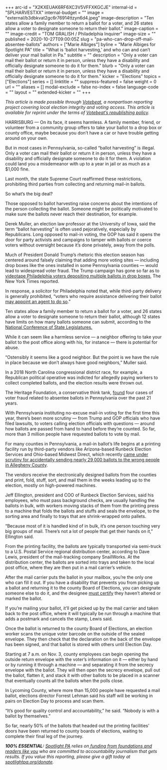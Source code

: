 +++
arc-id = "X2KXEUAK6RF6XC3V5VFFXKGCJE"
internal-id = "SPLHARVESTXX"
internal-budget = ""
image = "external/b3dbkvat2gc6r76914ttzyn6d4.jpeg"
image-description = "Ten states allow a family member to return a ballot for a voter, and 26 states allow a voter to designate someone to return their ballot."
image-caption = ""
image-credit = "TOM GRALISH / Philadelphia Inquirer"
image-size = ""
published = 2020-10-27T09:00:05Z
slug = "pa-who-can-drop-off-mail-absentee-ballots"
authors = ["Marie Albiges"]
byline = "Marie Albiges for Spotlight PA"
title = "What is ‘ballot harvesting,’ and who can and can’t deliver your mail ballot in Pa."
subtitle = ""
description = "Only a voter can mail their ballot or return it in person, unless they have a disability and officially designate someone to do it for them."
blurb = "Only a voter can mail their ballot or return it in person, unless they have a disability and officially designate someone to do it for them."
kicker = "Elections"
topics = ["Elections"]
series = []
linktitle = ""
suppress-featured = false
weight = 0
url = ""
aliases = []
modal-exclude = false
no-index = false
language-code = ""
layout = ""
extended-kicker = ""
+++

<i>This article is made possible through </i><a href="http://votebeat.org/"><i>Votebeat</i></a><i>, a nonpartisan reporting project covering local election integrity and voting access. This article is available for reprint under the terms of </i><a href="https://www.votebeat.org/pages/republishing"><i>Votebeat’s republishing policy</i></a><i>.</i>

HARRISBURG — On its face, it seems harmless. A family member, friend, or volunteer from a community group offers to take your ballot to a drop box or county office, maybe because you don’t have a car or have trouble getting around on your own.

But in most cases in Pennsylvania, so-called “ballot harvesting” is illegal. Only a voter can mail their ballot or return it in person, unless they have a disability and officially designate someone to do it for them. A violation could land you a misdemeanor with up to a year in jail or as much as a $1,000 fine.

Last month, the state Supreme Court reaffirmed these restrictions, prohibiting third parties from collecting and returning mail-in ballots.

So what’s the big deal?

Those opposed to ballot harvesting raise concerns about the intentions of the person collecting the ballot. Someone might be politically motivated to make sure the ballots never reach their destination, for example.

Derek Muller, an election law professor at the University of Iowa, said the term “ballot harvesting” is often used pejoratively, especially by Republicans. Long opposed to mail-in voting, the GOP has said it opens the door for party activists and campaigns to tamper with ballots or coerce voters without oversight because it’s done privately, away from the polls.

<script src="https://lesspage.com/embed.js" async></script><div data-spl-embed-version="1" data-spl-src="https://lesspage.com/embeds/newsletter/"></div>

Much of President Donald Trump’s rhetoric this election season has centered around falsely claiming that adding more voting sites — including drop boxes like the ones installed in some Pennsylvania counties — would lead to widespread voter fraud. The Trump campaign has gone so far as to <a href="https://www.nytimes.com/2020/10/22/us/politics/trump-campaign-voter-surveillance.html">videotape Philadelphia voters depositing multiple ballots in drop boxes</a>, The New York Times reported.

In response, a solicitor for Philadelphia noted that, while third-party delivery is generally prohibited, “voters who require assistance delivering their ballot <a href="https://www.inquirer.com/politics/election/trump-campaign-surveillance-philadelphia-mail-ballot-drop-boxes-20201022.html">may appoint an agent to do so</a>.”

Ten states allow a family member to return a ballot for a voter, and 26 states allow a voter to designate someone to return their ballot, although 12 states have limits on how many ballots someone can submit, according to the <a href="https://www.ncsl.org/research/elections-and-campaigns/vopp-table-10-who-can-collect-and-return-an-absentee-ballot-other-than-the-voter.aspx">National Conference of State Legislatures.</a>

While it can seem like a harmless service — a neighbor offering to take your ballot to the post office along with his, for instance — there is potential for abuse.

“Ostensibly it seems like a good neighbor. But the point is we have the rule in place because we don’t always have good neighbors,” Muller said.

In a 2018 North Carolina congressional district race, for example, a Republican political operative was indicted for allegedly paying workers to collect completed ballots, and the election results were thrown out.

The Heritage Foundation, a conservative think tank, <a href="https://www.heritage.org/voterfraud/search?combine=&state=PA&year=&case_type=All&fraud_type=24489">found</a> four cases of voter fraud related to absentee ballots in Pennsylvania over the past 21 years.

With Pennsylvania instituting no-excuse mail-in voting for the first time this year, there’s been more scrutiny — from Trump and GOP officials who have filed lawsuits, to voters calling election officials with questions — around how ballots are passed from hand to hand before they’re counted. So far, more than 3 million people have requested ballots to vote by mail.

For many counties in Pennsylvania, a mail-in ballot’s life begins at a printing facility run by third-party vendors like Arizona-based Runbeck Election Services and Ohio-based Midwest Direct, which recently <a href="https://www.post-gazette.com/news/politics-local/2020/10/14/Election-ballots-mail-in-absentee-incorrect-allegheny-county-pittsburgh-voters/stories/202010140139">came under scrutiny for accidentally sending nearly 29,000 ballots to the wrong people in Allegheny County</a>.

The vendors receive the electronically designed ballots from the counties and print, fold, stuff, sort, and mail them in the weeks leading up to the election, mostly on high-powered machines.

Jeff Ellington, president and COO of Runbeck Election Services, said his employees, who must pass background checks, are usually handling the ballots in bulk, with workers moving stacks of them from the printing press to a machine that folds the ballots and stuffs and seals the envelope, to the sorting area and finally to trays that are shrink-wrapped onto pallets.

“Because most of it is handled kind of in bulk, it’s one person touching very big groups of mail. There’s not a lot of people that get their hands on it,” Ellington said.

From the printing facility, the ballots are typically transported via semi-truck to a U.S. Postal Service regional distribution center, according to Dave Lewis, president of the mail-tracking company SnailWorks. At the distribution center, the ballots are sorted into trays and taken to the local post office, where they are then put in a mail carrier’s vehicle.

After the mail carrier puts the ballot in your mailbox, you’re the only one who can fill it out. If you have a disability that prevents you from picking up a ballot and returning it to the county Board of Elections, you can designate someone else to do it, and the designee <a href="https://www.votespa.com/Resources/Documents/Authorize-Designated-Agent-for-Mail-in-or-Absentee-Ballot.pdf">must certify</a> they haven’t altered or marked the ballot.

<script src="https://lesspage.com/embed.js" async></script><div data-spl-embed-version="1" data-spl-src="https://lesspage.com/embeds/cta/?url=https%3A%2F%2Flesspage.com%2Fdonate&eyebrow=BECOME%20A%20MEMBER&body=Make%20a%20gift%20today%20and%20help%20Spotlight%20PA%20continue%20to%20provide%20100%25%20essential%20reporting%20on%20the%20upcoming%20election%20in%20Pennsylvania.%20From%20court%20challenges%20to%20voter%20intimidation%2C%20our%20reporters%20are%20keeping%20watch%20for%20you.&cta=JOIN%20US%20NOW"></div>

If you’re mailing your ballot, it’ll get picked up by the mail carrier and taken back to the post office, where it will typically be run through a machine that adds a postmark and cancels the stamp, Lewis said.

Once the ballot is returned to the county Board of Elections, an election worker scans the unique voter barcode on the outside of the sealed envelope. They then check that the declaration on the back of the envelope has been signed, and that ballot is stored with others until Election Day.

Starting at 7 a.m. on Nov. 3, county employees can begin opening the outside return envelope with the voter’s information on it — either by hand or by running it through a machine — and separating it from the secrecy envelope with the ballot. They will then open the secrecy envelope, pull out the ballot, flatten it, and stack it with other ballots to be placed in a scanner that eventually counts all the ballots when the polls close.

In Lycoming County, where more than 15,000 people have requested a mail ballot, elections director Forrest Lehman said his staff will be working in pairs on Election Day to process and scan them.

“It’s good for quality control and accountability,” he said. “Nobody is with a ballot by themselves.”

So far, nearly 50% of the ballots that headed out the printing facilities' doors have been returned to county boards of elections, waiting to complete their final leg of the journey.

<i><b>100% ESSENTIAL:</b></i><i> </i><a href="https://lesspage.com/"><i>Spotlight PA</i></a><i> relies on</i><a href="https://lesspage.com/support"><i> funding from foundations and readers like you</i></a><i> who are committed to accountability journalism that gets results. If you value this reporting, please give a gift today at </i><a href="http://spotlightpa.org/donate"><i>spotlightpa.org/donate</i></a><i>.</i>

<script src="https://lesspage.com/embed.js" async></script><div data-spl-embed-version="1" data-spl-src="https://lesspage.com/embeds/tips/?tip_text=Are%20you%20a%20Pennsylvania%20resident%20with%20a%20voting%20or%20election%20question%3F%20Send%20it%20to%20Spotlight%20PA%20and%20we'll%20do%20our%20best%20to%20answer%20it.&flag_text=election%202020"></div>
